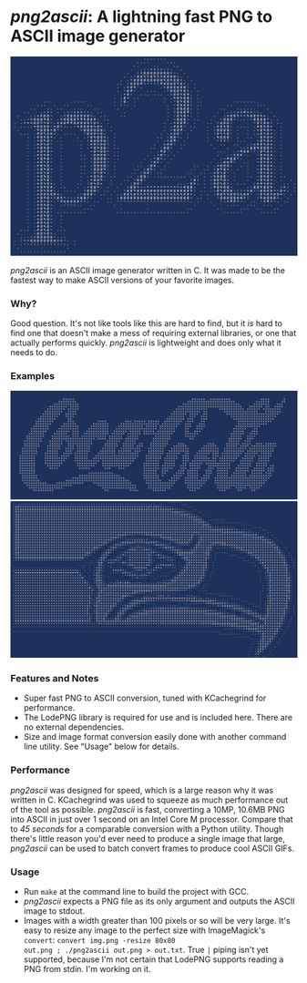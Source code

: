 # *png2ascii*: A lightning fast PNG to ASCII image generator

<img src="screenshots/title.png">

*png2ascii* is an ASCII image generator written in C. It was made to be the fastest way to make ASCII versions of your favorite images.

### Why?

Good question. It's not like tools like this are hard to find, but it *is* hard to find one that doesn't make a mess of requiring external libraries, or one that actually performs quickly. *png2ascii* is lightweight and does only what it needs to do.

### Examples

<img src="screenshots/cocacola.png">
<img src="screenshots/seahawks.png">

### Features and Notes

  - Super fast PNG to ASCII conversion, tuned with KCachegrind for performance.
  - The LodePNG library is required for use and is included here. There are no external dependencies.
  - Size and image format conversion easily done with another command line utility. See "Usage" below for details.
  

### Performance
*png2ascii* was designed for speed, which is a large reason why it was written in C. KCachegrind was used to squeeze as much performance out of the tool as possible. *png2ascii* is fast, converting a 10MP, 10.6MB PNG into ASCII in just over 1 second on an Intel Core M processor. Compare that to *45 seconds* for a comparable conversion with a Python utility. Though there's little reason you'd ever need to produce a single image that large, *png2ascii* can be used to batch convert frames to produce cool ASCII GIFs.

### Usage

- Run <code>make</code> at the command line to build the project with GCC.
- *png2ascii* expects a PNG file as its only argument and outputs the ASCII image to stdout.
- Images with a width greater than 100 pixels or so will be very large. It's easy to resize any image to the perfect size with ImageMagick's <code>convert</code>: <code>convert img.png -resize 80x80 out.png ; ./png2ascii out.png > out.txt</code>. True <code>|</code> piping isn't yet supported, because I'm not certain that LodePNG supports reading a PNG from stdin. I'm working on it.